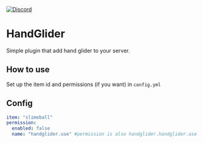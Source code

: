 [![Discord](https://img.shields.io/discord/915046808009441323.svg?label=&logo=discord&logoColor=ffffff&color=7389D8&labelColor=6A7EC2)](https://discord.gg/AzJ7Uz7wkx)


# HandGlider
Simple plugin that add hand glider to your server.

## How to use
Set up the item id and permissions (if you want) in `config.yml`


## Config
```yaml
item: "slimeball"
permission:
  enabled: false
  name: "handglider.use" #permission is also handglider.handglider.use
```

